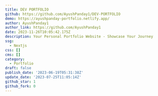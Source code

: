 ```yaml
---
title: DEV PORTFOLIO
github: https://github.com/AyushPanday1/DEV-PORTFOLIO
demo: https://ayushpanday-portfolio.netlify.app/
author: AyushPanday1
author_link: https://github.com/AyushPanday1
date: 2023-11-26T10:05:42.175Z
description: Your Personal Portfolio Website - Showcase Your Journey
ssg:
  - Nextjs
css: []
cms: []
category:
  - Portfolio
draft: false
publish_date: '2023-06-19T05:31:38Z'
update_date: '2023-07-25T11:05:14Z'
github_star: 1
github_fork: 0
---
```

